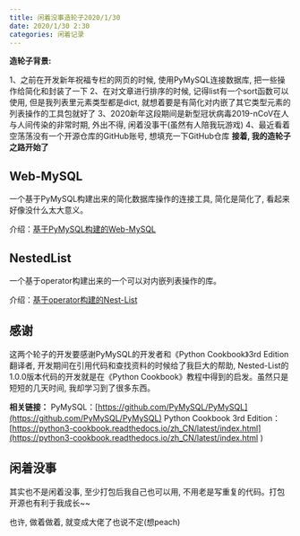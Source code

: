 ```yaml
---
title: 闲着没事造轮子2020/1/30
date: 2020/1/30 2:30
categories: 闲着记录
---
```


**造轮子背景:**

1、之前在开发新年祝福专栏的网页的时候, 使用PyMySQL连接数据库, 把一些操作给简化和封装了一下
2、在对文章进行排序的时候, 记得list有一个sort函数可以使用, 但是我列表里元素类型都是dict, 就想着要是有简化对内嵌了其它类型元素的列表操作的工具包就好了
3、2020新年这段期间是新型冠状病毒2019-nCoV在人与人间传染的非常时期, 外出不得, 闲着没事干(虽然有人陪我玩游戏)
4、最近看着空荡荡没有一个开源仓库的GitHub账号, 想填充一下GitHub仓库
**接着, 我的造轮子之路开始了**
<!--more-->

**Web-MySQL**
---

一个基于PyMySQL构建出来的简化数据库操作的连接工具, 简化是简化了, 看起来好像没什么太大意义。

介绍：[基于PyMySQL构建的Web-MySQL](../用于小型网站后端的Web-MySQL/)

**NestedList**
---

一个基于operator构建出来的一个可以对内嵌列表操作的库。

介绍：[基于operator构建的Nest-List](../%E5%9F%BA%E4%BA%8Eoperator%E6%9E%84%E5%BB%BA%E7%9A%84Nested-List/)

**感谢**
---

这两个轮子的开发要感谢PyMySQL的开发者和《Python Cookbook》3rd Edition翻译者, 开发期间在引用代码和查找资料的时候给了我巨大的帮助, Nested-List的1.0.0版本代码的开发就是在《Python Cookbook》教程中得到的启发。虽然只是短短的几天时间, 我却学习到了很多东西。

**相关链接：**
PyMySQL：[https://github.com/PyMySQL/PyMySQL](https://github.com/PyMySQL/PyMySQL)
Python Cookbook 3rd Edition：[https://python3-cookbook.readthedocs.io/zh_CN/latest/index.html](https://python3-cookbook.readthedocs.io/zh_CN/latest/index.html
)

**闲着没事**
---

其实也不是闲着没事, 至少打包后我自己也可以用, 不用老是写重复的代码。打包开源也有利于我成长~~

也许, 做着做着, 就变成大佬了也说不定(想peach)
